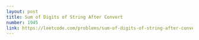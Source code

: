 ```yaml
---
layout: post
title: Sum of Digits of String After Convert
number: 1945
link: https://leetcode.com/problems/sum-of-digits-of-string-after-convert
---
```


